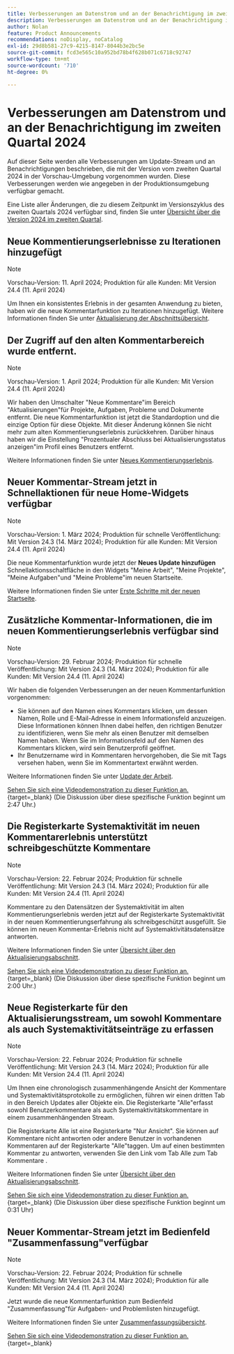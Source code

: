```yaml
---
title: Verbesserungen am Datenstrom und an der Benachrichtigung im zweiten Quartal 2024
description: Verbesserungen am Datenstrom und an der Benachrichtigung im zweiten Quartal 2024
author: Nolan
feature: Product Announcements
recommendations: noDisplay, noCatalog
exl-id: 29d8b581-27c9-4215-8147-8044b3e2bc5e
source-git-commit: fcd3e565c10a952bd78b4f628b071c6718c92747
workflow-type: tm+mt
source-wordcount: '710'
ht-degree: 0%

---
```


# Verbesserungen am Datenstrom und an der Benachrichtigung im zweiten Quartal 2024

Auf dieser Seite werden alle Verbesserungen am Update-Stream und an Benachrichtigungen beschrieben, die mit der Version vom zweiten Quartal 2024 in der Vorschau-Umgebung vorgenommen wurden. Diese Verbesserungen werden wie angegeben in der Produktionsumgebung verfügbar gemacht.

Eine Liste aller Änderungen, die zu diesem Zeitpunkt im Versionszyklus des zweiten Quartals 2024 verfügbar sind, finden Sie unter [Übersicht über die Version 2024 im zweiten Quartal](/help/quicksilver/product-announcements/product-releases/24-q2-release-activity/24-q2-release-overview.md).

## Neue Kommentierungserlebnisse zu Iterationen hinzugefügt

>[!NOTE]
>
>Vorschau-Version: 11. April 2024; Produktion für alle Kunden: Mit Version 24.4 (11. April 2024)

Um Ihnen ein konsistentes Erlebnis in der gesamten Anwendung zu bieten, haben wir die neue Kommentarfunktion zu Iterationen hinzugefügt. Weitere Informationen finden Sie unter [Aktualisierung der Abschnittsübersicht](/help/quicksilver/workfront-basics/updating-work-items-and-viewing-updates/updates-tab-overview.md).

## Der Zugriff auf den alten Kommentarbereich wurde entfernt.

>[!NOTE]
>
>Vorschau-Version: 1. April 2024; Produktion für alle Kunden: Mit Version 24.4 (11. April 2024)

Wir haben den Umschalter &quot;Neue Kommentare&quot;im Bereich &quot;Aktualisierungen&quot;für Projekte, Aufgaben, Probleme und Dokumente entfernt. Die neue Kommentarfunktion ist jetzt die Standardoption und die einzige Option für diese Objekte. Mit dieser Änderung können Sie nicht mehr zum alten Kommentierungserlebnis zurückkehren. Darüber hinaus haben wir die Einstellung &quot;Prozentualer Abschluss bei Aktualisierungsstatus anzeigen&quot;im Profil eines Benutzers entfernt.

Weitere Informationen finden Sie unter [Neues Kommentierungserlebnis](/help/quicksilver/product-announcements/betas/new-commenting-experience-beta/unified-commenting-experience.md).

## Neuer Kommentar-Stream jetzt in Schnellaktionen für neue Home-Widgets verfügbar

>[!NOTE]
>
>Vorschau-Version: 1. März 2024; Produktion für schnelle Veröffentlichung: Mit Version 24.3 (14. März 2024); Produktion für alle Kunden: Mit Version 24.4 (11. April 2024)

Die neue Kommentarfunktion wurde jetzt der **Neues Update hinzufügen** Schnellaktionsschaltfläche in den Widgets &quot;Meine Arbeit&quot;, &quot;Meine Projekte&quot;, &quot;Meine Aufgaben&quot;und &quot;Meine Probleme&quot;im neuen Startseite.

Weitere Informationen finden Sie unter [Erste Schritte mit der neuen Startseite](/help/quicksilver/workfront-basics/using-home/new-home/get-started-with-new-home.md).

## Zusätzliche Kommentar-Informationen, die im neuen Kommentierungserlebnis verfügbar sind

>[!NOTE]
>
>Vorschau-Version: 29. Februar 2024; Produktion für schnelle Veröffentlichung: Mit Version 24.3 (14. März 2024); Produktion für alle Kunden: Mit Version 24.4 (11. April 2024)

Wir haben die folgenden Verbesserungen an der neuen Kommentarfunktion vorgenommen:

* Sie können auf den Namen eines Kommentars klicken, um dessen Namen, Rolle und E-Mail-Adresse in einem Informationsfeld anzuzeigen. Diese Informationen können Ihnen dabei helfen, den richtigen Benutzer zu identifizieren, wenn Sie mehr als einen Benutzer mit demselben Namen haben. Wenn Sie im Informationsfeld auf den Namen des Kommentars klicken, wird sein Benutzerprofil geöffnet.
* Ihr Benutzername wird in Kommentaren hervorgehoben, die Sie mit Tags versehen haben, wenn Sie im Kommentartext erwähnt werden.

Weitere Informationen finden Sie unter [Update der Arbeit](/help/quicksilver/workfront-basics/updating-work-items-and-viewing-updates/update-work.md).

[Sehen Sie sich eine Videodemonstration zu dieser Funktion an.](https://video.tv.adobe.com/v/3427992/){target=_blank} (Die Diskussion über diese spezifische Funktion beginnt um 2:47 Uhr.)

## Die Registerkarte Systemaktivität im neuen Kommentarerlebnis unterstützt schreibgeschützte Kommentare

>[!NOTE]
>
>Vorschau-Version: 22. Februar 2024; Produktion für schnelle Veröffentlichung: Mit Version 24.3 (14. März 2024); Produktion für alle Kunden: Mit Version 24.4 (11. April 2024)

Kommentare zu den Datensätzen der Systemaktivität im alten Kommentierungserlebnis werden jetzt auf der Registerkarte Systemaktivität in der neuen Kommentierungserfahrung als schreibgeschützt ausgefüllt. Sie können im neuen Kommentar-Erlebnis nicht auf Systemaktivitätsdatensätze antworten.

Weitere Informationen finden Sie unter [Übersicht über den Aktualisierungsabschnitt](/help/quicksilver/workfront-basics/updating-work-items-and-viewing-updates/updates-tab-overview.md).

[Sehen Sie sich eine Videodemonstration zu dieser Funktion an.](https://video.tv.adobe.com/v/3427992/){target=_blank} (Die Diskussion über diese spezifische Funktion beginnt um 2:00 Uhr.)

## Neue Registerkarte für den Aktualisierungsstream, um sowohl Kommentare als auch Systemaktivitätseinträge zu erfassen

>[!NOTE]
>
>Vorschau-Version: 22. Februar 2024; Produktion für schnelle Veröffentlichung: Mit Version 24.3 (14. März 2024); Produktion für alle Kunden: Mit Version 24.4 (11. April 2024)

Um Ihnen eine chronologisch zusammenhängende Ansicht der Kommentare und Systemaktivitätsprotokolle zu ermöglichen, führen wir einen dritten Tab in den Bereich Updates aller Objekte ein. Die Registerkarte &quot;Alle&quot;erfasst sowohl Benutzerkommentare als auch Systemaktivitätskommentare in einem zusammenhängenden Stream.

Die Registerkarte Alle ist eine Registerkarte &quot;Nur Ansicht&quot;. Sie können auf Kommentare nicht antworten oder andere Benutzer in vorhandenen Kommentaren auf der Registerkarte &quot;Alle&quot;taggen. Um auf einen bestimmten Kommentar zu antworten, verwenden Sie den Link vom Tab Alle zum Tab Kommentare .

Weitere Informationen finden Sie unter [Übersicht über den Aktualisierungsabschnitt](/help/quicksilver/workfront-basics/updating-work-items-and-viewing-updates/updates-tab-overview.md).

[Sehen Sie sich eine Videodemonstration zu dieser Funktion an.](https://video.tv.adobe.com/v/3427992/){target=_blank} (Die Diskussion über diese spezifische Funktion beginnt um 0:31 Uhr)

## Neuer Kommentar-Stream jetzt im Bedienfeld &quot;Zusammenfassung&quot;verfügbar

>[!NOTE]
>
>Vorschau-Version: 22. Februar 2024; Produktion für schnelle Veröffentlichung: Mit Version 24.3 (14. März 2024); Produktion für alle Kunden: Mit Version 24.4 (11. April 2024)

Jetzt wurde die neue Kommentarfunktion zum Bedienfeld &quot;Zusammenfassung&quot;für Aufgaben- und Problemlisten hinzugefügt.

Weitere Informationen finden Sie unter [Zusammenfassungsübersicht](/help/quicksilver/workfront-basics/the-new-workfront-experience/summary-overview.md).

[Sehen Sie sich eine Videodemonstration zu dieser Funktion an.](https://video.tv.adobe.com/v/3427991/){target=_blank}
